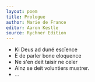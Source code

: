 ```yaml
---
layout: poem
title: Prologue
author: Marie de France
editor: Aaron Kestle
source: Rychner Edition
---
```


- Ki Deus ad duné escïence
- E de parler bone eloquence
- Ne s'en deit taisir ne celer
- Ainz se deit voluntiers mustrer.
- ... 
